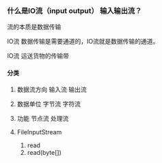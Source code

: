 ### 什么是IO流（input output） 输入输出流？

流的本质是数据传输

IO流 数据传输是需要通道的，IO流就是数据传输的通道。

IO流 运送货物的传输带

#### 分类

1. 数据流方向 输入流 输出流
2. 数据单位 字节流 字符流
3. 功能 节点流 处理流



1. FileInputStream
   1. read
   2. read(byte[])

​		

